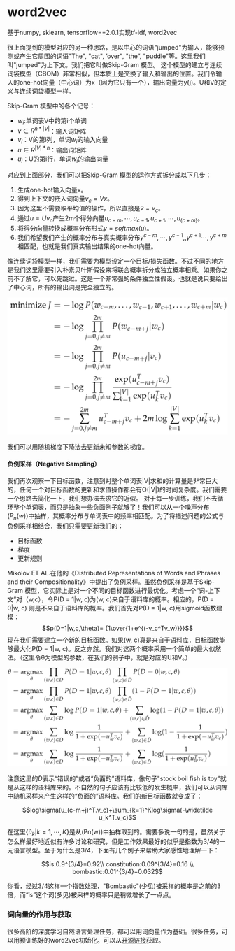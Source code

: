 # word2vec
基于numpy, sklearn, tensorflow==2.0.1实现tf-idf, word2vec


很上面提到的模型对应的另一种思路，是以中心的词语"jumped"为输入，能够预测或产生它周围的词语"The", "cat", ’over", "the”, "puddle"等。这里我们叫"jumped"为上下文。我们把它叫做Skip-Gram 模型。
这个模型的建立与连续词袋模型（CBOM）非常相似，但本质上是交换了输入和输出的位置。我们令输入的one-hot向量（中心词）为x（因为它只有一个），输出向量为y(j)。U和V的定义与连续词袋模型一样。

Skip-Gram 模型中的各个记号：

* $w_i$:单词表V中的第i个单词
* $v\in R^{n*|V|}$：输入词矩阵
* $v_i$：V的第i列，单词$w_i$的输入向量
* $u\in R^{|V|*n}$：输出词矩阵
* $u_i$：U的第i行，单词$w_i$的输出向量

对应到上面部分，我们可以把Skip-Gram 模型的运作方式拆分成以下几步：

1.	生成one-hot输入向量x。
2.	得到上下文的嵌入词向量$v_c=Vx$。
3.	因为这里不需要取平均值的操作，所以直接是$\hat v=v_c$。
4.	通过$u=Uv_c$产生2m个得分向量$u_{c-m},\cdots,u_{c-1},u_{c+1},\cdots,u_{(c+m)}$。
5.	将得分向量转换成概率分布形式$y=softmax(u)$。
6.	我们希望我们产生的概率分布与真实概率分布$y^{c-m},\cdots,y^{c-1},,y^{c+1}\cdots,y^{c+m}$ 相匹配，也就是我们真实输出结果的one-hot向量。

像连续词袋模型一样，我们需要为模型设定一个目标/损失函数。不过不同的地方是我们这里需要引入朴素贝叶斯假设来将联合概率拆分成独立概率相乘。如果你之前不了解它，可以先跳过。这是一个非常强的条件独立性假设。也就是说只要给出了中心词，所有的输出词是完全独立的。

<img src='sg-loss.png'></img>

我们可以用随机梯度下降法去更新未知参数的梯度。

#### 负例采样（Negative Sampling）
我们再次观察一下目标函数，注意到对整个单词表|V|求和的计算量是非常巨大的，任何一个对目标函数的更新和求值操作都会有O(|V|)的时间复杂度。我们需要一个思路去简化一下，我们想办法去求它的近似。
对于每一步训练，我们不去循环整个单词表，而只是抽象一些负面例子就够了！我们可以从一个噪声分布$(P_n(w))$中抽样，其概率分布与单词表中的频率相匹配。为了将描述问题的公式与负例采样相结合，我们只需要更新我们的：

* 目标函数
* 梯度
* 更新规则

Mikolov ET AL.在他的《Distributed Representations of Words and Phrases and their Compositionality》中提出了负例采样。虽然负例采样是基于Skip-Gram 模型，它实际上是对一个不同的目标函数进行最优化。考虑一个“词-上下文”对（w,c），令P(D = 1|w, c)为(w, c)来自于语料库的概率。相应的，P(D = 0|w, c) 则是不来自于语料库的概率。我们首先对P(D = 1|w, c)用sigmoid函数建模：
$$p(D=1|w,c,\theta)= {1\over{1+e^{(-v_c^Tv_w)}}}$$
现在我们需要建立一个新的目标函数。如果(w, c)真是来自于语料库，目标函数能够最大化P(D = 1|w, c)。反之亦然。我们对这两个概率采用一个简单的最大似然法。（这里令θ为模型的参数，在我们的例子中，就是对应的U和V。）

![](./sgns-loss.png)


注意这里的$\widetilde D$表示“错误的”或者“负面的”语料库，像句子"stock boil fish is toy"就是从这样的语料库来的。不自然的句子应该有比较低的发生概率，我们可以从词库中随机采样来产生这样的“负面的”语料库。我们的新目标函数就变成了：

$$log\sigma(u_(c-m+j)^T.v_c)+\sum_{k=1}^Klog\sigma(-\widetilde u_k^T.v_c)$$

在这里$\{\widetilde u_k|k=1,\cdots,K\}$是从(Pn(w))中抽样取到的。需要多说一句的是，虽然关于怎么样最好地近似有许多讨论和研究，但是工作效果最好的似乎是指数为3/4的一元语言模型。至于为什么是3/4，下面有几个例子来帮助大家感性地理解一下：

$$is:0.9^{3/4}=0.92\\
constitution:0.09^{3/4}=0.16 \\
bombastic:0.01^{3/4}=0.032$$

你看，经过3/4这样一个指数处理，"Bombastic"(少见)被采样的概率是之前的3倍，而“is”这个词(多见)被采样的概率只是稍微增长了一点点。

### 词向量的作用与获取

很多高阶的深度学习自然语言处理任务，都可以用词向量作为基础。很多任务，可以用预训练好的word2vec初始化。可以从[开源链接](https://github.com/Embedding/Chinese-Word-Vectors)获取。



